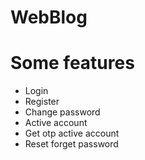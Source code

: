 # WebBlog

# Some features
  - Login
  - Register
  - Change password
  - Active account
  - Get otp active account
  - Reset forget password
  
